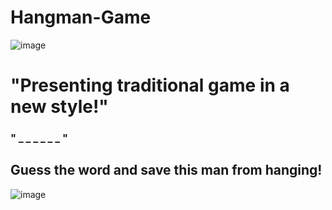 # Hangman-Game
 
![image](https://user-images.githubusercontent.com/109773851/223611861-109a50f4-d664-44af-b706-055b4c6ad8d4.png)

# "Presenting traditional game in a new style!"                   
### " _ _ _ _ _ _ "        
 
 ## Guess the word and save this man from hanging! 
 
![image](https://user-images.githubusercontent.com/109773851/223611945-f7957fd3-6888-4f23-b870-1ddc1c26da10.png)
